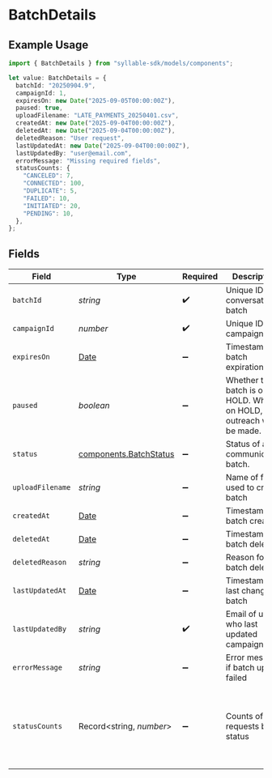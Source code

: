 # BatchDetails

## Example Usage

```typescript
import { BatchDetails } from "syllable-sdk/models/components";

let value: BatchDetails = {
  batchId: "20250904.9",
  campaignId: 1,
  expiresOn: new Date("2025-09-05T00:00:00Z"),
  paused: true,
  uploadFilename: "LATE_PAYMENTS_20250401.csv",
  createdAt: new Date("2025-09-04T00:00:00Z"),
  deletedAt: new Date("2025-09-04T00:00:00Z"),
  deletedReason: "User request",
  lastUpdatedAt: new Date("2025-09-04T00:00:00Z"),
  lastUpdatedBy: "user@email.com",
  errorMessage: "Missing required fields",
  statusCounts: {
    "CANCELED": 7,
    "CONNECTED": 100,
    "DUPLICATE": 5,
    "FAILED": 10,
    "INITIATED": 20,
    "PENDING": 10,
  },
};
```

## Fields

| Field                                                                                             | Type                                                                                              | Required                                                                                          | Description                                                                                       | Example                                                                                           |
| ------------------------------------------------------------------------------------------------- | ------------------------------------------------------------------------------------------------- | ------------------------------------------------------------------------------------------------- | ------------------------------------------------------------------------------------------------- | ------------------------------------------------------------------------------------------------- |
| `batchId`                                                                                         | *string*                                                                                          | :heavy_check_mark:                                                                                | Unique ID for conversation batch                                                                  | 20250904.9                                                                                        |
| `campaignId`                                                                                      | *number*                                                                                          | :heavy_check_mark:                                                                                | Unique ID for campaign                                                                            | 1                                                                                                 |
| `expiresOn`                                                                                       | [Date](https://developer.mozilla.org/en-US/docs/Web/JavaScript/Reference/Global_Objects/Date)     | :heavy_minus_sign:                                                                                | Timestamp of batch expiration                                                                     | 2025-09-05T00:00:00Z                                                                              |
| `paused`                                                                                          | *boolean*                                                                                         | :heavy_minus_sign:                                                                                | Whether the batch is on HOLD. When on HOLD, no outreach will be made.                             | true                                                                                              |
| `status`                                                                                          | [components.BatchStatus](../../models/components/batchstatus.md)                                  | :heavy_minus_sign:                                                                                | Status of a communication batch.                                                                  |                                                                                                   |
| `uploadFilename`                                                                                  | *string*                                                                                          | :heavy_minus_sign:                                                                                | Name of file used to create batch                                                                 | LATE_PAYMENTS_20250401.csv                                                                        |
| `createdAt`                                                                                       | [Date](https://developer.mozilla.org/en-US/docs/Web/JavaScript/Reference/Global_Objects/Date)     | :heavy_minus_sign:                                                                                | Timestamp of batch creation                                                                       | 2025-09-04T00:00:00Z                                                                              |
| `deletedAt`                                                                                       | [Date](https://developer.mozilla.org/en-US/docs/Web/JavaScript/Reference/Global_Objects/Date)     | :heavy_minus_sign:                                                                                | Timestamp of batch deletion                                                                       | 2025-09-04T00:00:00Z                                                                              |
| `deletedReason`                                                                                   | *string*                                                                                          | :heavy_minus_sign:                                                                                | Reason for batch deletion                                                                         | User request                                                                                      |
| `lastUpdatedAt`                                                                                   | [Date](https://developer.mozilla.org/en-US/docs/Web/JavaScript/Reference/Global_Objects/Date)     | :heavy_minus_sign:                                                                                | Timestamp of last change to batch                                                                 | 2025-09-04T00:00:00Z                                                                              |
| `lastUpdatedBy`                                                                                   | *string*                                                                                          | :heavy_check_mark:                                                                                | Email of user who last updated campaign                                                           | user@email.com                                                                                    |
| `errorMessage`                                                                                    | *string*                                                                                          | :heavy_minus_sign:                                                                                | Error message if batch upload failed                                                              | Invalid file format                                                                               |
| `statusCounts`                                                                                    | Record<string, *number*>                                                                          | :heavy_minus_sign:                                                                                | Counts of requests by status                                                                      | {<br/>"CANCELED": 7,<br/>"CONNECTED": 100,<br/>"DUPLICATE": 5,<br/>"FAILED": 10,<br/>"INITIATED": 20,<br/>"PENDING": 10<br/>} |